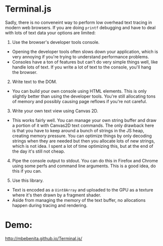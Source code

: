 # Terminal.js

Sadly, there is no conveneint way to perform low overhead text tracing in modern web browsers.
If you are doing `printf` debugging and have to deal with lots of text data your options are limited:

1. Use the browser's developer tools console.
  * Opening the developer tools often slows down your application, which is very annoying if you're trying to understand performance problems.
  * Consoles have a ton of features but can't do very simple things well, like handle lots of text. If you write a lot of text to the console, you'll hang the browser.

2. Write text to the DOM.
  * You can build your own console using HTML elements. This is only slightly better than using the developer tools.
  You're still allocating tons of memory and possibly causing page reflows if you're not careful.

3. Write your own text view using Canvas 2D.
  * This works fairly well. You can manage your own string buffer and draw a portion of it with Canvas2D text commands.
  The only drawback here is that you have to keep around a bunch of strings in the JS heap, creating memory pressure.
  You can optimize things by only decoding strings when they are needed but then you allocate lots of new strings, which is not idea.
  I spent a lot of time optimizing this, but at the end of the day it's still not cheap.

4. Pipe the console output to stdout. You can do this in Firefox and Chrome using some perfs and command line arguments. This is a good idea, do this if you can.

5. Use this library.
  * Text is encoded as a `Uint8Array` and uploaded to the GPU as a texture where it's then drawn by a fragment shader.
  * Aside from managing the memory of the text buffer, no allocations happen during tracing and rendering.

# Demo: 

http://mbebenita.github.io/Terminal.js/
